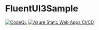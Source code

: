 # FluentUI3Sample

[![CodeQL](https://github.com/tomokusaba/FluentUI3Sample/actions/workflows/github-code-scanning/codeql/badge.svg)](https://github.com/tomokusaba/FluentUI3Sample/actions/workflows/github-code-scanning/codeql)
[![Azure Static Web Apps CI/CD](https://github.com/tomokusaba/FluentUI3Sample/actions/workflows/azure-static-web-apps-victorious-rock-096a37400.yml/badge.svg)](https://github.com/tomokusaba/FluentUI3Sample/actions/workflows/azure-static-web-apps-victorious-rock-096a37400.yml)
